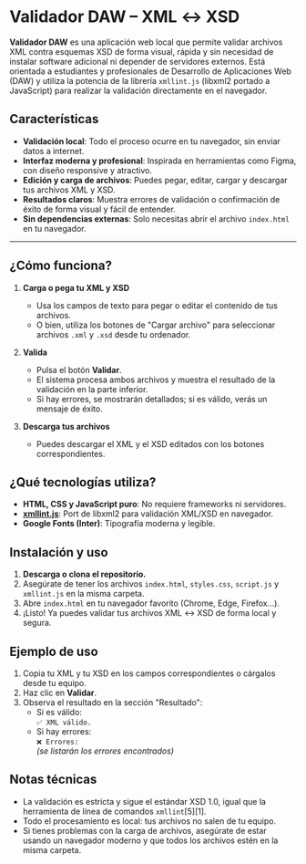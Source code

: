 # Validador DAW – XML ↔ XSD

**Validador DAW** es una aplicación web local que permite validar archivos XML contra esquemas XSD de forma visual, rápida y sin necesidad de instalar software adicional ni depender de servidores externos. Está orientada a estudiantes y profesionales de Desarrollo de Aplicaciones Web (DAW) y utiliza la potencia de la librería `xmllint.js` (libxml2 portado a JavaScript) para realizar la validación directamente en el navegador.



## Características

- **Validación local**: Todo el proceso ocurre en tu navegador, sin enviar datos a internet.
- **Interfaz moderna y profesional**: Inspirada en herramientas como Figma, con diseño responsive y atractivo.
- **Edición y carga de archivos**: Puedes pegar, editar, cargar y descargar tus archivos XML y XSD.
- **Resultados claros**: Muestra errores de validación o confirmación de éxito de forma visual y fácil de entender.
- **Sin dependencias externas**: Solo necesitas abrir el archivo `index.html` en tu navegador.

---

## ¿Cómo funciona?

1. **Carga o pega tu XML y XSD**
   - Usa los campos de texto para pegar o editar el contenido de tus archivos.
   - O bien, utiliza los botones de "Cargar archivo" para seleccionar archivos `.xml` y `.xsd` desde tu ordenador.

2. **Valida**
   - Pulsa el botón **Validar**.
   - El sistema procesa ambos archivos y muestra el resultado de la validación en la parte inferior.
   - Si hay errores, se mostrarán detallados; si es válido, verás un mensaje de éxito.

3. **Descarga tus archivos**
   - Puedes descargar el XML y el XSD editados con los botones correspondientes.



## ¿Qué tecnologías utiliza?

- **HTML, CSS y JavaScript puro**: No requiere frameworks ni servidores.
- **[xmllint.js](https://github.com/syssgx/xml.js/)**: Port de libxml2 para validación XML/XSD en navegador.
- **Google Fonts (Inter)**: Tipografía moderna y legible.



## Instalación y uso

1. **Descarga o clona el repositorio.**
2. Asegúrate de tener los archivos `index.html`, `styles.css`, `script.js` y `xmllint.js` en la misma carpeta.
3. Abre `index.html` en tu navegador favorito (Chrome, Edge, Firefox...).
4. ¡Listo! Ya puedes validar tus archivos XML ↔ XSD de forma local y segura.



## Ejemplo de uso

1. Copia tu XML y tu XSD en los campos correspondientes o cárgalos desde tu equipo.
2. Haz clic en **Validar**.
3. Observa el resultado en la sección "Resultado":
   - Si es válido:  
     `✅ XML válido.`
   - Si hay errores:  
     `❌ Errores:`  
     *(se listarán los errores encontrados)*



## Notas técnicas

- La validación es estricta y sigue el estándar XSD 1.0, igual que la herramienta de línea de comandos `xmllint`[5][1].
- Todo el procesamiento es local: tus archivos no salen de tu equipo.
- Si tienes problemas con la carga de archivos, asegúrate de estar usando un navegador moderno y que todos los archivos estén en la misma carpeta.

